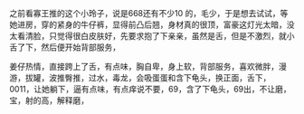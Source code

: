 之前看寡王推的这个小玲子，说是668还有不少10 的，毛少，于是想去试试，等她进房，穿的紧身的牛仔裤，显得前凸后翘，身材真的很顶，富豪这灯光太暗，没太看清脸，只觉得很白皮肤好，先要求抱了下亲亲，虽然是舌，但是不激烈，就小舌了下，然后便开始背部服务，

姜仔热情，直接跨上了舌，有点味，胸自卑，身上软，背部服务，喜欢微胖，漫游，拔罐，波推臀推，过水，毒龙，会吸蛋蛋和含下龟头，换正面，舌下，0011，让她躺下，逼有点味，有点痒说不要，69，含了下龟头，69出，不让磨，宝，射的高，解释磨，